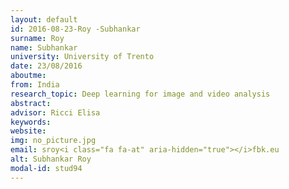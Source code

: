 ```yaml
---
layout: default 
id: 2016-08-23-Roy -Subhankar
surname: Roy 
name: Subhankar
university: University of Trento
date: 23/08/2016
aboutme: 
from: India
research_topic: Deep learning for image and video analysis
abstract: 
advisor: Ricci Elisa 
keywords: 
website: 
img: no_picture.jpg
email: sroy<i class="fa fa-at" aria-hidden="true"></i>fbk.eu
alt: Subhankar Roy 
modal-id: stud94
---
```

